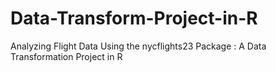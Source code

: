 # Data-Transform-Project-in-R
Analyzing Flight Data Using the nycflights23 Package : A Data Transformation Project in R
